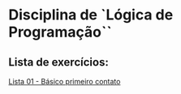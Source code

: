 Disciplina de `Lógica de Programação``
===


## Lista de exercícios:

[Lista 01 - Básico primeiro contato](lista_01.md)
